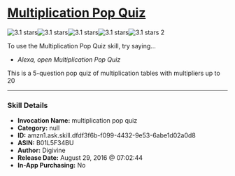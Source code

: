 # [Multiplication Pop Quiz](http://alexa.amazon.com/#skills/amzn1.ask.skill.dfdf3f6b-f099-4432-9e53-6abe1d02a0d8)
![3.1 stars](../../images/ic_star_black_18dp_1x.png)![3.1 stars](../../images/ic_star_black_18dp_1x.png)![3.1 stars](../../images/ic_star_black_18dp_1x.png)![3.1 stars](../../images/ic_star_half_black_18dp_1x.png)![3.1 stars](../../images/ic_star_border_black_18dp_1x.png) 2

To use the Multiplication Pop Quiz skill, try saying...

* *Alexa, open Multiplication Pop Quiz*

This is a 5-question pop quiz of multiplication tables with multipliers up to 20

***

### Skill Details

* **Invocation Name:** multiplication pop quiz
* **Category:** null
* **ID:** amzn1.ask.skill.dfdf3f6b-f099-4432-9e53-6abe1d02a0d8
* **ASIN:** B01L5F34BU
* **Author:** Digivine
* **Release Date:** August 29, 2016 @ 07:02:44
* **In-App Purchasing:** No

